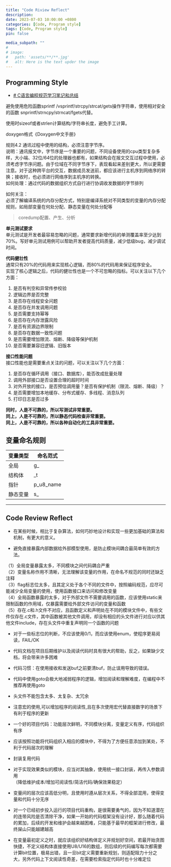 ```yaml
---
title: "Code Riview Reflect"
description: 
date: 2023-07-03 10:00:00 +0800
categories: [Code, Program style]
tags: [Code, Program style]
pin: false

media_subpath: ""
#
# image:
#   path: 'assets/**/**.jpg'
#   alt: Here is the text upder the image
---
```


## Programming Style
- [# C语言编程规范学习笔记和总结](https://blog.csdn.net/GUA8122HOU/article/details/125888744)

避免使用危险函数sprintf /vsprintf/strcpy/strcat/gets操作字符串，使用相对安全的函数 snprintf/strncpy/strncat/fgets代替。
 
使用时sizeof或者strlen计算结构/字符串长度，避免手工计算。
 
doxygen格式《Doxygen中文手册》

规则4.2 通讯过程中使用的结构，必须注意字节序。  
说明：通讯报文中，字节序是一个重要的问题，不同设备使用的cpu类型复杂多样，大小端、32位/64位的处理器也都有，如果结构会在报文交互过程中使用，必须考虑字节序问题。由于位域在不同字节序下，表现看起来差别更大，所以更需要注意。对于这种跨平台的交互，数据成员发送前，都应该进行主机序到网络序的转换；接收时，也必须进行网络序到主机序的转换。  
如何处理：通过代码的数据组织方式自行进行协调收发数据的字节排列

如何关注：  
必须了解编译系统的内存分配方式，特别是编译系统对不同类型的变量的内存分配规则，如局部变量在何处分配、静态变量在何处分配等
>coredump配置、产生、分析

**单元测试要求**  
单元测试是开发者最容易忽略的问题，通常要求新增代码的单测覆盖率至少达到70%。写好单元测试用例可以帮助开发者提高代码质量，减少低级bug，减少调试时间。

**代码健壮性**  
通常只有20%的代码用来实现核心逻辑，而80%的代码用来保证程序安全。  
实现了核心逻辑之后，代码的健壮性也是一个不可忽略的指标。可以关注以下几个方面：  
1.  是否有判空和异常传参校验
2.  逻辑边界是否完整
3.  是否存在线程安全问题
4.  是否存在并发调用问题
5.  是否需要支持幂等
6.  是否存在内存泄露风险
7.  是否有资源边界限制
8.  是否存在数据一致性问题
9.  是否需要增加限流、熔断、降级等保护机制
10.  是否需要兼容旧逻辑、旧版本

**接口性能问题**  
接口性能也是需要重点关注的问题，可以关注以下几个方面：  
1.  是否存在循环调用（接口、数据库），能否改成批量处理
2.  调用外部接口是否设置合理的超时时间
3.  对外开放的接口，是否预估调用量？是否有保护机制（限流、熔断、降级）？
4.  是否需要增加本地缓存、分布式缓存、多线程、消息队列
5.  打印日志是否过多

**同时，人是不可靠的，所以写测试非常重要。**  
**同上，人是不可靠的，所以静态代码检查非常重要。**  
**同上，人是不可靠的，所以各种自动化的工具非常重要。**  

## 变量命名规则

| 变量类型 | 命名范式 |
|--|--|
| 全局  | g_ |
| 结构体 | _t |
| 指针 | p_u8_name |
| 静态变量 | s_ |

***

## Code Review Reflect

- 在某些时候，相比于复杂算法，如何巧妙地设计和实现一些更加基础的算法和机制，有更大的意义。

- 避免直接暴露内部数据给外部模型使用，是防止模块间耦合最简单有效的方法。  

（1）全局变量暴露太多，不同模块之间代码耦合严重  
（2）变量名称作用不清晰，无法理解该变量的作用，在命名不规范的同时还缺乏注释  
（3）flag标志位太多，且其定义处于各个不同的文件中，按照编码规范，应尽可能减少全局变量的使用，使用函数接口来访问和修改变量  
（4）全局函数暴露的太多，对于外部文件不需要调用的函数，应该使用static来限制函数的作用域，仅暴露需要给外部文件访问的变量和函数  
（5）存在.c和.h文件不对应，且函数定义和声明处在不同的模块文件中，有些文件仅存在.c文件，其中函数被其他文件调用，却没有相应的头文件进行对应以供其他文件include，存在头文件中重复声明同一个函数的问题  

- 对于一些标志位的判断，不应该使用0/1，而应该使用enum，使程序更易阅读，FAIL/OK

- 代码文档在项目后期维护以及阅读代码时具有很大的帮助，反之，如果缺少文档，将会带来许多困难

- 代码习惯：在使用接收和发送buf之前要清buf，防止误用导致的错误。

- 代码中使用goto会极大地减弱程序的逻辑，增加阅读和理解难度，在编程中不推荐再使用goto

- 头文件不能包含太多、太复杂、太冗余

- 注意宏的使用,可以增加程序的阅读性,且在多次使用宏代替直接数字的场景下有利于程序的更新

- 一个好的项目代码：功能层次鲜明，不同模块分离，变量定义有序，代码组织有序

- 应该按照功能将代码组织入相应的模块中，不得为了方便任意添加到某处，不利于代码层次的理解

- 封装复用代码

- 对于实现效果类似的模块，应当对其抽象，使用统一接口封装，再传入参数调用  
（降低维护成本/增加可阅读性/简洁代码/确保效果稳定）

- 变量间的层次应该高低分明，且使用时遵从层次关系，不得全部混用，使得变量和代码十分无序

- 对一个已经初步投入运行的项目代码重构，是很需要勇气的，因为不知道潜在的连带风险是否清除干净，如果一开始的代码框架没有设计好，那么随着代码的累加，后续的开发和维护会越来越困难，只能基于最早的框架进行修改，最终屎山只能越建越高

- 在变量最初定义之时，就应该组织好结构体定义并规划好空间，若最开始贪图快捷，不定义结构体直接使用U8/U16的数组，则后续的代码编写每次都需要计算bit位置，极易出错，且一旦bit定义需要重新规划，则适配阻力十分之大，另外代码上下文阅读性奇差，在需要检索指定代码时也十分难定位
